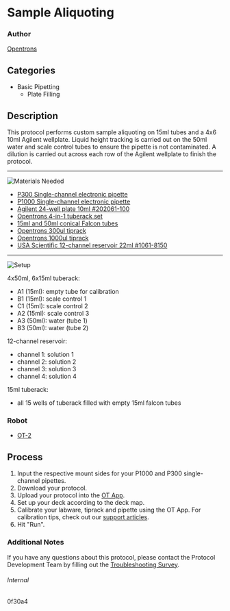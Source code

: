 # Sample Aliquoting

### Author
[Opentrons](https://opentrons.com/)

## Categories
* Basic Pipetting
	* Plate Filling


## Description
This protocol performs custom sample aliquoting on 15ml tubes and a 4x6 10ml Agilent wellplate. Liquid height tracking is carried out on the 50ml water and scale control tubes to ensure the pipette is not contaminated. A dilution is carried out across each row of the Agilent wellplate to finish the protocol.

---
![Materials Needed](https://s3.amazonaws.com/opentrons-protocol-library-website/custom-README-images/001-General+Headings/materials.png)

* [P300 Single-channel electronic pipette](https://shop.opentrons.com/collections/ot-2-pipettes/products/single-channel-electronic-pipette?variant=5984549109789)
* [P1000 Single-channel electronic pipette](https://shop.opentrons.com/collections/ot-2-pipettes/products/single-channel-electronic-pipette?variant=5984549142557)
* [Agilent 24-well plate 10ml #202061-100](https://agilentmicroplates.com/products/202061-100/)
* [Opentrons 4-in-1 tuberack set](https://shop.opentrons.com/products/tube-rack-set-1)
* [15ml and 50ml conical Falcon tubes](https://ecatalog.corning.com/life-sciences/b2c/US/en/Liquid-Handling/Tubes,-Liquid-Handling/Centrifuge-Tubes/Falcon%C2%AE-Conical-Centrifuge-Tubes/p/falconConicalTubes)
* [Opentrons 300ul tiprack](https://shop.opentrons.com/collections/opentrons-tips/products/opentrons-300ul-tips)
* [Opentrons 1000ul tiprack](https://shop.opentrons.com/collections/opentrons-tips/products/opentrons-1000ul-tips)
* [USA Scientific 12-channel reservoir 22ml #1061-8150](https://www.usascientific.com/12-channel-automation-reservoir.aspx)

---
![Setup](https://s3.amazonaws.com/opentrons-protocol-library-website/custom-README-images/001-General+Headings/Setup.png)

4x50ml, 6x15ml tuberack:
* A1 (15ml): empty tube for calibration
* B1 (15ml): scale control 1
* C1 (15ml): scale control 2
* A2 (15ml): scale control 3
* A3 (50ml): water (tube 1)
* B3 (50ml): water (tube 2)

12-channel reservoir:
* channel 1: solution 1
* channel 2: solution 2
* channel 3: solution 3
* channel 4: solution 4

15ml tuberack:
* all 15 wells of tuberack filled with empty 15ml falcon tubes

### Robot
* [OT-2](https://opentrons.com/ot-2)

## Process
1. Input the respective mount sides for your P1000 and P300 single-channel pipettes.
2. Download your protocol.
3. Upload your protocol into the [OT App](https://opentrons.com/ot-app).
4. Set up your deck according to the deck map.
5. Calibrate your labware, tiprack and pipette using the OT App. For calibration tips, check out our [support articles](https://support.opentrons.com/en/collections/1559720-guide-for-getting-started-with-the-ot-2).
6. Hit "Run".

### Additional Notes
If you have any questions about this protocol, please contact the Protocol Development Team by filling out the [Troubleshooting Survey](https://protocol-troubleshooting.paperform.co/).

###### Internal
0f30a4

